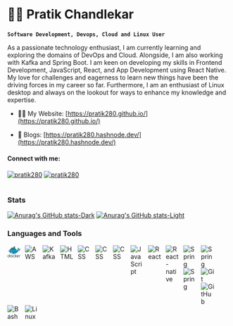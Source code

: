 # 🏄‍♂️ Pratik Chandlekar

**`Software Development, Devops, Cloud and Linux User`**

As a passionate technology enthusiast, I am currently learning and exploring the domains of DevOps and Cloud. Alongside, I am also working with Kafka and Spring Boot. I am keen on developing my skills in Frontend Development, JavaScript, React, and App Development using React Native. My love for challenges and eagerness to learn new things have been the driving forces in my career so far. Furthermore, I am an enthusiast of Linux desktop and always on the lookout for ways to enhance my knowledge and expertise.

- 👨‍💻 My Website: [https://pratik280.github.io/](https://pratik280.github.io/)

- 📝 Blogs:  [https://pratik280.hashnode.dev/](https://pratik280.hashnode.dev/)

<h4 align="left">Connect with me:</h4>
<p align="left">
<a href="https://twitter.com/pratik280" target="blank"><img align="center" src="https://raw.githubusercontent.com/rahuldkjain/github-profile-readme-generator/master/src/images/icons/Social/twitter.svg" alt="pratik280" height="30" width="40" /></a>
<a href="https://linkedin.com/in/pratik280" target="blank"><img align="center" src="https://raw.githubusercontent.com/rahuldkjain/github-profile-readme-generator/master/src/images/icons/Social/linked-in-alt.svg" alt="pratik280" height="30" width="40" /></a>
</p>

#

### Stats

[![Anurag's GitHub stats-Dark](https://github-readme-stats.vercel.app/api?username=pratik280&show_icons=true&theme=dark#gh-dark-mode-only)](https://github.com/pratik280/github-readme-stats#gh-dark-mode-only)
[![Anurag's GitHub stats-Light](https://github-readme-stats.vercel.app/api?username=pratik280&show_icons=true&theme=default#gh-light-mode-only)](https://github.com/pratik280/github-readme-stats#gh-light-mode-only)


### Languages and Tools

<img align="left" alt="Docker" width="30px" style="padding-right:10px;" src="https://raw.githubusercontent.com/devicons/devicon/master/icons/docker/docker-original-wordmark.svg"/>
<img align="left" alt="AWS" width="30px" style="padding-right:10px;" src="https://cdn.jsdelivr.net/gh/devicons/devicon/icons/amazonwebservices/amazonwebservices-original.svg"/>
<img align="left" alt="Kafka" width="30px" style="padding-right:10px;" src="https://cdn.jsdelivr.net/gh/devicons/devicon/icons/apachekafka/apachekafka-original.svg"/>
<img align="left" alt="HTML" width="30px" style="padding-right:10px;" src="https://cdn.jsdelivr.net/gh/devicons/devicon/icons/html5/html5-plain.svg" />
<img align="left" alt="CSS" width="30px" style="padding-right:10px;" src="https://cdn.jsdelivr.net/gh/devicons/devicon/icons/css3/css3-plain.svg" />
<img align="left" alt="CSS" width="30px" style="padding-right:10px;" src="https://cdn.jsdelivr.net/gh/devicons/devicon/icons/sass/sass-original.svg" />
<img align="left" alt="CSS" width="30px" style="padding-right:10px;" src="https://cdn.jsdelivr.net/gh/devicons/devicon/icons/tailwindcss/tailwindcss-plain.svg" />
<img align="left" alt="JavaScript" width="30px" style="padding-right:10px;" src="https://cdn.jsdelivr.net/gh/devicons/devicon/icons/javascript/javascript-plain.svg" />
<img align="left" alt="React" width="30px" style="padding-right:10px;" src="https://cdn.jsdelivr.net/gh/devicons/devicon/icons/react/react-original.svg" />
<img align="left" alt="React-native" width="30px" style="padding-right:10px;" src="https://reactnative.dev/img/header_logo.svg" />
<img align="left" alt="Spring" width="30px" style="padding-right:10px;" src="https://cdn.jsdelivr.net/gh/devicons/devicon/icons/spring/spring-original.svg" />
<img align="left" alt="Spring" width="30px" style="padding-right:10px;" src="https://cdn.jsdelivr.net/gh/devicons/devicon/icons/postgresql/postgresql-original.svg" />
<img align="left" alt="Spring" width="30px" style="padding-right:10px;" src="https://cdn.jsdelivr.net/gh/devicons/devicon/icons/nginx/nginx-original.svg" />
<img align="left" alt="Git" width="30px" style="padding-right:10px;" src="https://cdn.jsdelivr.net/gh/devicons/devicon/icons/git/git-original.svg" />
<img align="left" alt="GitHub" width="30px" style="padding-right:10px;" src="https://cdn.jsdelivr.net/gh/devicons/devicon/icons/github/github-original.svg" />
<img align="left" alt="Bash" width="30px" style="padding-right:10px;" src="https://cdn.jsdelivr.net/gh/devicons/devicon/icons/bash/bash-original.svg" />
<img align="left" alt="Linux" width="30px" style="padding-right:10px;" src="https://cdn.jsdelivr.net/gh/devicons/devicon/icons/linux/linux-original.svg" />



<!-- 

### 📊 Stats

[![Anurag's GitHub stats-Dark](https://github-readme-stats.vercel.app/api?username=pratik280&show_icons=true&theme=dark#gh-dark-mode-only)](https://github.com/pratik280/github-readme-stats#gh-dark-mode-only)
[![Anurag's GitHub stats-Light](https://github-readme-stats.vercel.app/api?username=pratik280&show_icons=true&theme=default#gh-light-mode-only)](https://github.com/pratik280/github-readme-stats#gh-light-mode-only)



#
<details>
 <summary><h3>👨‍💻 Pratik's Coding Journey</h3></summary>
   I started my coding journey as a naive computer science student with a passion to learn everything I could about this programming world - code, unix, linux, theory. And all the while, teaching myself iOS development with a dream to build my own app, but that soon got overshadowed by my desire to excel in Java. A desire that landed me a full-stack software engineering job upon graduation. However, I had another desire I had been pursuing throughout this time - YouTube content creation. I eventually ended up quitting my software engineering job to pursue YouTube full-time, and that has been my focus ever since. But there's something that's always bothered me about my journey - abandoning my dream of building my own app to pursue the safe route, a job. Now I've already taken the leap away from that safety net into this uncomfortable, unexplored world that it being a creator. And it worked out, but again, it became comfortable. It's easier to create a video than go out on a ledge and build my own product. I do have to eat, at the end of the day, but I think it's time. It's time to get uncomfortable again. I have a burning desire to get back on the horse, and fulfill that dream younger me had of building my own app, my own product. And in order to do that, I'll be implmementing a few measures to streamline my YouTube content to focus more time on fulfilling that dream - a dream that I'll be ready to tackle in 2023 due to the measure I'm putting in place now until the end of 2022. Don't wait up, because I'm coming.
  
 -->
